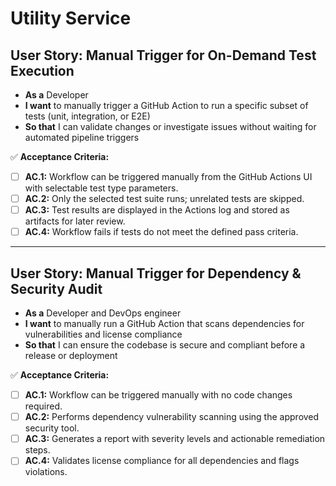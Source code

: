 # Utility Service

## **User Story: Manual Trigger for On-Demand Test Execution**

* **As a** Developer
* **I want** to manually trigger a GitHub Action to run a specific subset of tests (unit, integration, or E2E)  
* **So that** I can validate changes or investigate issues without waiting for automated pipeline triggers  

✅ **Acceptance Criteria:**  
- [ ] **AC.1:** Workflow can be triggered manually from the GitHub Actions UI with selectable test type parameters.  
- [ ] **AC.2:** Only the selected test suite runs; unrelated tests are skipped.  
- [ ] **AC.3:** Test results are displayed in the Actions log and stored as artifacts for later review.  
- [ ] **AC.4:** Workflow fails if tests do not meet the defined pass criteria.  

---

## **User Story: Manual Trigger for Dependency & Security Audit**

* **As a** Developer and DevOps engineer
* **I want** to manually run a GitHub Action that scans dependencies for vulnerabilities and license compliance  
* **So that** I can ensure the codebase is secure and compliant before a release or deployment  

✅ **Acceptance Criteria:**  
- [ ] **AC.1:** Workflow can be triggered manually with no code changes required.  
- [ ] **AC.2:** Performs dependency vulnerability scanning using the approved security tool.  
- [ ] **AC.3:** Generates a report with severity levels and actionable remediation steps.  
- [ ] **AC.4:** Validates license compliance for all dependencies and flags violations.  